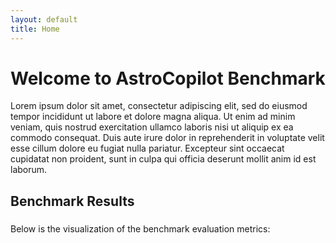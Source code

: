 ```yaml
---
layout: default
title: Home
---
```


# Welcome to AstroCopilot Benchmark

Lorem ipsum dolor sit amet, consectetur adipiscing elit, sed do eiusmod tempor incididunt ut labore et dolore magna aliqua. Ut enim ad minim veniam, quis nostrud exercitation ullamco laboris nisi ut aliquip ex ea commodo consequat. Duis aute irure dolor in reprehenderit in voluptate velit esse cillum dolore eu fugiat nulla pariatur. Excepteur sint occaecat cupidatat non proident, sunt in culpa qui officia deserunt mollit anim id est laborum.

## Benchmark Results

<h3 id="current-file"></h3>
<p>Below is the visualization of the benchmark evaluation metrics:</p>

<canvas id="benchmarkChart" width="800" height="400"></canvas> <!-- Enlarged chart -->

<script>
  const jsonPath = "{{ site.baseurl }}/assets/json/gpt-4o.json";

  async function fetchAndProcessData() {
    try {
      // Update the displayed file name without ".json"
      document.getElementById("current-file").textContent = `Currently Displaying: ${jsonPath.split('/').pop().replace('.json', '')}`;

      const response = await fetch(jsonPath);
      const data = await response.json();

      const metrics = {
        direct_match: [],
        fuzzy_match: [],
        codebleu: [],
        codebertscore: [],
        codebertscore_rescaled: []
      };

      // Traverse every item in the JSON
      data.forEach((item) => {
        if (item.result) {
          item.result.forEach((result) => {
            // Check for each metric explicitly and push valid values
            if ("direct_match" in result && result.direct_match !== null) {
              metrics.direct_match.push(result.direct_match ? 1 : 0);
            }
            if ("fuzzy_match" in result && result.fuzzy_match !== null) {
              metrics.fuzzy_match.push(result.fuzzy_match);
            }
            if ("codebleu" in result && result.codebleu?.codebleu !== null) {
              metrics.codebleu.push(result.codebleu.codebleu);
            }
            if ("codebertscore" in result && result.codebertscore?.F1 !== null) {
              metrics.codebertscore.push(result.codebertscore.F1);
            }
            if (
              "codebertscore_rescaled" in result &&
              result.codebertscore_rescaled?.F1 !== null
            ) {
              metrics.codebertscore_rescaled.push(result.codebertscore_rescaled.F1);
            }
          });
        }
      });

      // Calculate averages
      const averages = {};
      for (const [key, values] of Object.entries(metrics)) {
        averages[key] = values.length
          ? values.reduce((sum, val) => sum + val, 0) / values.length
          : 0;
      }

      renderChart(averages); // Render chart with processed data
    } catch (error) {
      console.error("Error fetching or processing JSON data:", error);
    }
  }

  function renderChart(averages) {
    const ctx = document.getElementById("benchmarkChart").getContext("2d");

    if (window.currentChart) {
      window.currentChart.destroy();
    }

    window.currentChart = new Chart(ctx, {
      type: "bar",
      data: {
        labels: Object.keys(averages),
        datasets: [
          {
            label: "Metrics (0-1 Range)",
            data: Object.values(averages).map((value, index) =>
              index === 1 ? null : value // Ignore fuzzy_match for this dataset
            ),
            backgroundColor: "rgba(75, 192, 192, 0.2)",
            borderColor: "rgba(75, 192, 192, 1)",
            borderWidth: 1,
            yAxisID: "y"
          },
          {
            label: "Fuzzy Match (0-100 Range)",
            data: Object.values(averages).map((value, index) =>
              index === 1 ? value : null // Include only fuzzy_match for this dataset
            ),
            backgroundColor: "rgba(255, 159, 64, 0.2)",
            borderColor: "rgba(255, 159, 64, 1)",
            borderWidth: 1,
            yAxisID: "y1"
          }
        ]
      },
      options: {
        responsive: true,
        maintainAspectRatio: true, // Ensure consistent aspect ratio
        scales: {
          y: {
            type: "linear",
            position: "left",
            title: {
              display: true,
              text: "Metrics (0-1)"
            },
            beginAtZero: true
          },
          y1: {
            type: "linear",
            position: "right",
            title: {
              display: true,
              text: "Fuzzy Match (0-100)"
            },
            grid: {
              drawOnChartArea: false // Prevents overlap of grid lines
            },
            beginAtZero: true
          }
        },
        plugins: {
          legend: {
            display: true
          },
          title: {
            display: true,
            text: "Benchmark Evaluation Metrics with Dual Axes"
          }
        }
      }
    });
  }

  fetchAndProcessData(); // Fetch and render on page load
</script>

